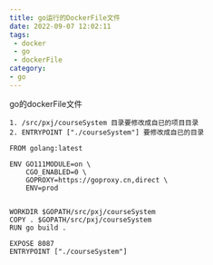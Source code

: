```yaml
---
title: go运行的DockerFile文件
date: 2022-09-07 12:02:11
tags:
 - docker
 - go
 - dockerFile
category:
- go
---
```


go的dockerFile文件

    1. /src/pxj/courseSystem 目录要修改成自已的项目目录
    2. ENTRYPOINT ["./courseSystem"] 要修改成自已的目录

```angular2html
FROM golang:latest

ENV GO111MODULE=on \
    CGO_ENABLED=0 \
    GOPROXY=https://goproxy.cn,direct \
    ENV=prod


WORKDIR $GOPATH/src/pxj/courseSystem
COPY . $GOPATH/src/pxj/courseSystem
RUN go build .

EXPOSE 8087
ENTRYPOINT ["./courseSystem"]
```
